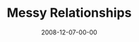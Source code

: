 ---
layout: message
category: message
series: "We Wish You A Messy Christmas"
title: "Messy Relationships"
date: 2008-12-07-00-00
message_id: 537
audio: "http://s3.amazonaws.com/crossroadsaudiomessages/messyxmas2.mp3"
audio-duration: "29:29"
notes-description: ""
notes: "http://s3.amazonaws.com/crossroads-media/media/legacy/documents/SN_12_06-07_08.pdf"
notes-title: "Messy Relationships (Study Notes)"
program: "http://s3.amazonaws.com/crossroads-media/media/legacy/documents/1206_07Program.pdf"
description: "Brian Tome discusses how Jesus' arrival creates a beautiful mess in our lives."
video: "https://s3.amazonaws.com/crossroadsvideomessages/MessyXmas2.mp4"
video-duration: "33:21"
video-image: "http://s3.amazonaws.com/crossroads-media/images/legacy/content/messyxmas2-still.jpg"
audio: "http://s3.amazonaws.com/crossroadsaudiomessages/messyxmas2.mp3"
audio-duration: "29:29"
explicit: "N"
---